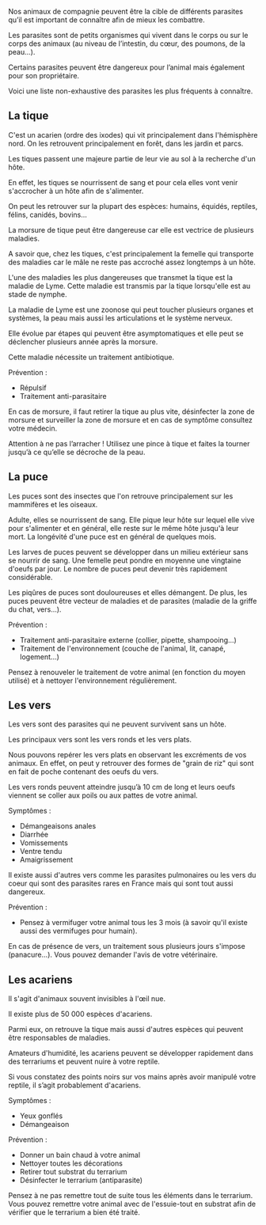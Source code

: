 Nos animaux de compagnie peuvent être la cible de différents parasites qu’il est important de connaître afin de mieux les combattre.

Les parasites sont de petits organismes qui vivent dans le corps ou sur le corps des animaux (au niveau de l’intestin, du cœur, des poumons, de la peau...).

Certains parasites peuvent être dangereux pour l’animal mais également pour son propriétaire.

Voici une liste non-exhaustive des parasites les plus fréquents à connaître.

## La tique

C'est un acarien (ordre des ixodes) qui vit principalement dans l'hémisphère nord. On les retrouvent principalement en forêt, dans les jardin et parcs.

Les tiques passent une majeure partie de leur vie au sol à la recherche d'un hôte.

En effet, les tiques se nourrissent de sang et pour cela elles vont venir s'accrocher à un hôte afin de s'alimenter.

On peut les retrouver sur la plupart des espèces: humains, équidés, reptiles, félins, canidés, bovins...

La morsure de tique peut être dangereuse car elle est vectrice de plusieurs maladies.

A savoir que, chez les tiques, c'est principalement la femelle qui transporte des maladies car le mâle ne reste pas accroché assez longtemps à un hôte.

L'une des maladies les plus dangereuses que transmet la tique est la maladie de Lyme. Cette maladie est transmis par la tique lorsqu'elle est au stade de nymphe.

La maladie de Lyme est une zoonose qui peut toucher plusieurs organes et systèmes, la peau mais aussi les articulations et le système nerveux.

Elle évolue par étapes qui peuvent être asymptomatiques et elle peut se déclencher plusieurs année après la morsure.

Cette maladie nécessite un traitement antibiotique.

Prévention :

- Répulsif
- Traitement anti-parasitaire

En cas de morsure, il faut retirer la tique au plus vite, désinfecter la zone de morsure et surveiller la zone de morsure et en cas de symptôme consultez votre médecin.

Attention à ne pas l’arracher ! Utilisez une pince à tique et faites la tourner jusqu’à ce qu’elle se décroche de la peau.

## La puce

Les puces sont des insectes que l'on retrouve principalement sur les mammifères et les oiseaux.

Adulte, elles se nourrissent de sang. Elle pique leur hôte sur lequel elle vive pour s'alimenter et en général, elle reste sur le même hôte jusqu'à leur mort. La longévité d'une puce est en général de quelques mois.

Les larves de puces peuvent se développer dans un milieu extérieur sans se nourrir de sang. Une femelle peut pondre en moyenne une vingtaine d'oeufs par jour. Le nombre de puces peut devenir très rapidement considérable.

Les piqûres de puces sont douloureuses et elles démangent. De plus, les puces peuvent être vecteur de maladies et de parasites (maladie de la griffe du chat, vers...).

Prévention :

- Traitement anti-parasitaire externe (collier, pipette, shampooing...)
- Traitement de l'environnement (couche de l'animal, lit, canapé, logement...)

Pensez à renouveler le traitement de votre animal (en fonction du moyen utilisé) et à nettoyer l'environnement régulièrement.

## Les vers

Les vers sont des parasites qui ne peuvent survivent sans un hôte.

Les principaux vers sont les vers ronds et les vers plats.

Nous pouvons repérer les vers plats en observant les excréments de vos animaux. En effet, on peut y retrouver des formes de "grain de riz" qui sont en fait de poche contenant des oeufs du vers.

Les vers ronds peuvent atteindre jusqu’à 10 cm de long et leurs oeufs viennent se coller aux poils ou aux pattes de votre animal.

Symptômes :

- Démangeaisons anales
- Diarrhée
- Vomissements
- Ventre tendu
- Amaigrissement

Il existe aussi d'autres vers comme les parasites pulmonaires ou les vers du coeur qui sont des parasites rares en France mais qui sont tout aussi dangereux.

Prévention :

- Pensez à vermifuger votre animal tous les 3 mois (à savoir qu'il existe aussi des vermifuges pour humain).

En cas de présence de vers, un traitement sous plusieurs jours s'impose (panacure...). Vous pouvez demander l'avis de votre vétérinaire.

## Les acariens

Il s'agit d'animaux souvent invisibles à l'œil nue.

Il existe plus de 50 000 espèces d'acariens.

Parmi eux, on retrouve la tique mais aussi d'autres espèces qui peuvent être responsables de maladies.

Amateurs d'humidité, les acariens peuvent se développer rapidement dans des terrariums et peuvent nuire à votre reptile.

Si vous constatez des points noirs sur vos mains après avoir manipulé votre reptile, il s’agit probablement d'acariens.

Symptômes :

- Yeux gonflés
- Démangeaison

Prévention :

- Donner un bain chaud à votre animal
- Nettoyer toutes les décorations
- Retirer tout substrat du terrarium
- Désinfecter le terrarium (antiparasite)

Pensez à ne pas remettre tout de suite tous les éléments dans le terrarium. Vous pouvez remettre votre animal avec de l'essuie-tout en substrat afin de vérifier que le terrarium a bien été traité.
